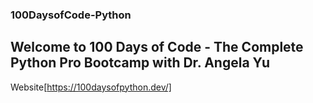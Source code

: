 ### 100DaysofCode-Python

## Welcome to 100 Days of Code - The Complete Python Pro Bootcamp with Dr. Angela Yu

Website[https://100daysofpython.dev/]
